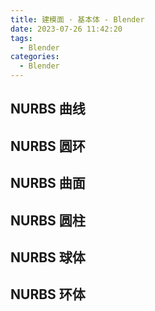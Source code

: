 ```yaml
---
title: 建模面 · 基本体 - Blender
date: 2023-07-26 11:42:20
tags:
  - Blender
categories:
  - Blender
---
```


## NURBS 曲线

## NURBS 圆环

## NURBS 曲面

## NURBS 圆柱

## NURBS 球体

## NURBS 环体
